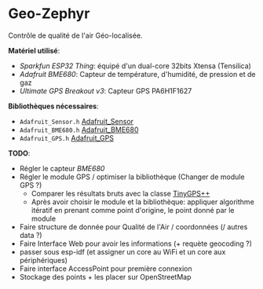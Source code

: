 # Geo-Zephyr
Contrôle de qualité de l'air Géo-localisée.

**Matériel utilisé**:
- *Sparkfun ESP32 Thing*: équipé d'un dual-core 32bits Xtensa (Tensilica)
- *Adafruit BME680*: Capteur de température, d'humidité, de pression et de gaz
- *Ultimate GPS Breakout v3*: Capteur GPS PA6H1F1627
<!-- - *GP-735T*: module GPS -->

**Bibliothèques nécessaires**:
- `Adafruit_Sensor.h` [Adafruit_Sensor](https://github.com/adafruit/Adafruit_Sensor "Lien GitHub pour la Unified Sensor library")
- `Adafruit_BME680.h` [Adafruit_BME680](https://github.com/adafruit/Adafruit_BME680 "Lien GitHub pour le BME680")
- `Adafruit_GPS.h` [Adafruit_GPS](https://github.com/adafruit/Adafruit_GPS/ "Lien GitHub pour la bibliothèque GPS d'Adafruit")

**TODO**:
  - Régler le capteur *BME680*
  - Régler le module GPS / optimiser la bibliothèque (Changer de module GPS ?)
    - Comparer les résultats bruts avec la classe [TinyGPS++](https://github.com/mikalhart/TinyGPSPlus "Lien GitHub pour la classe TinyGPS++")
    - Après avoir choisir le module et la bibliothèque: appliquer algorithme itératif en prenant comme point d'origine, le point donné par le module
  - Faire structure de donnée pour Qualité de l'Air / coordonnées (/ autres data ?)
  - Faire Interface Web pour avoir les informations (+ requète geocoding ?)
  - passer sous esp-idf (et assigner un core au WiFi et un core aux périphériques)
  - Faire interface AccessPoint pour première connexion
  - Stockage des points + les placer sur OpenStreetMap
